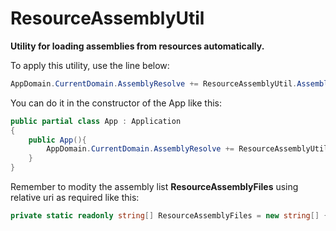 # ResourceAssemblyUtil

**Utility for loading assemblies from resources automatically.**

To apply this utility, use the line below:

```C#
AppDomain.CurrentDomain.AssemblyResolve += ResourceAssemblyUtil.AssemblyResolveHandler;
```

You can do it in the constructor of the App like this:

```C#
public partial class App : Application
{
    public App(){
        AppDomain.CurrentDomain.AssemblyResolve += ResourceAssemblyUtil.AssemblyResolveHandler;
    }
}
```

Remember to modity the assembly list **ResourceAssemblyFiles** using relative uri as required like this:

```C#
private static readonly string[] ResourceAssemblyFiles = new string[] { "Libs\\IPlugins.dll" };
```
